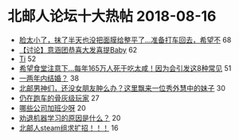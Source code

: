 # 北邮人论坛十大热帖 2018-08-16

- [脸太小了，抹了半天也没把面膜给整平了…准备打车回去，希望不](https://bbs.byr.cn/article/Picture/3218558) 68
- [【讨论】意涵团恭喜大发喜提Baby](https://bbs.byr.cn/article/Job/1983654) 62
- [Ti](https://bbs.byr.cn/article/Dota/956289) 52
- [希望食堂注意下…每年165万人死于吃太咸！因为会引发这8种常见](https://bbs.byr.cn/article/Talking/6034954) 51
- [一两年内结婚？](https://bbs.byr.cn/article/Feeling/3071578) 38
- [北邮男神们，还没女朋友肿么办？这里飘来一位秀外慧中的妹子](https://bbs.byr.cn/article/Friends/1885079) 30
- [仍在跑车的骨灰级玩家](https://bbs.byr.cn/article/PopKart/299538) 27
- [哪些公司加班少呀](https://bbs.byr.cn/article/WorkLife/1106915) 20
- [劝退机器学习的原因是什么？](https://bbs.byr.cn/article/ML_DM/31064) 20
- [北邮人steam组求扩招！！！](https://bbs.byr.cn/article/PCGame/131510) 16



